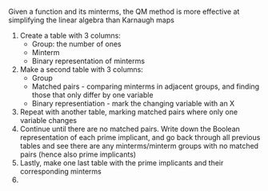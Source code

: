 Given a function and its minterms, the QM method is more effective at simplifying the linear algebra than Karnaugh maps

1. Create a table with 3 columns:
	- Group: the number of ones
	- Minterm
	- Binary representation of minterms
2. Make a second table with 3 columns:
	- Group
	- Matched pairs - comparing minterms in adjacent groups, and finding those that only differ by one variable
	- Binary representiation - mark the changing variable with an X
3. Repeat with another table, marking matched pairs where only one variable changes
4. Continue until there are no matched pairs. Write down the Boolean representation of each prime implicant, and go back through all previous tables and see there are any minterms/minterm groups with no matched pairs (hence also prime implicants)
5. Lastly, make one last table with the prime implicants and their corresponding minterms
6. 